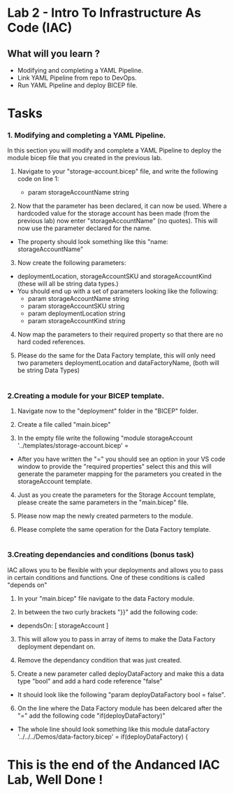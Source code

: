 # Lab 2 - Intro To Infrastructure As Code (IAC)

## What will you learn ?

- Modifying and completing a YAML Pipeline.
- Link YAML Pipeline from repo to DevOps.
- Run YAML Pipeline and deploy BICEP file.


# Tasks

### 1. Modifying and completing a YAML Pipeline. 

In this section you will modify and complete a YAML Pipeline to deploy the module bicep file that you created in the previous lab.

1. Navigate to your "storage-account.bicep" file, and write the following code on line 1:
    - param storageAccountName string 

2. Now that the parameter has been declared, it can now be used. Where a hardcoded value for the storage account has been made (from the previous lab) now enter "storageAccountName" (no quotes). This will now use the parameter declared for the name.
- The property should look something like this "name: storageAccountName"

3. Now create the following parameters:
- deploymentLocation, storageAccountSKU and storageAccountKind (these will all be string data types.)
- You should end up with a set of parameters looking like the following:
  - param storageAccountName string 
  - param storageAccountSKU  string
  - param deploymentLocation string 
  - param storageAccountKind string 

4. Now map the parameters to their required property so that there are no hard coded references.

5. Please do the same for the Data Factory template, this will only need two parameters deploymentLocation and dataFactoryName, (both will be string Data Types)
#

### 2.Creating a module for your BICEP template.

1. Navigate now to the "deployment" folder in the "BICEP" folder.

2. Create a file called "main.bicep" 

3. In the empty file write the following "module storageAccount '../templates/storage-account.bicep' = 
- After you have written the "=" you should see an option in your VS code window to provide the "required properties" select this and this will generate the parameter mapping for the parameters you created in the storageAccount template.

4. Just as you create the parameters for the Storage Account template, please create the same parameters in the "main.bicep" file.

5. Please now map the newly created parmeters to the module.

6. Please complete the same operation for the Data Factory template.

# 

### 3.Creating dependancies and conditions (bonus task)

IAC allows you to be flexible with your deployments and allows you to pass in certain conditions and functions.
One of these conditions is called "depends on"

1. In your "main.bicep" file navigate to the data Factory module.
 
2. In between the two curly brackets "}}" add the following code:
-  dependsOn: [
    storageAccount
  ]

3. This will allow you to pass in array of items to make the Data Factory deployment dependant on.

4. Remove the dependancy condition that was just created.

5. Create a new parameter called deployDataFactory and make this a data type "bool" and add a hard code reference "false"
- It should look like the following "param deployDataFactory bool = false".

6. On the line where the Data Factory module has been delcared after the "=" add the following code "if(deployDataFactory)"
- The whole line should look something like this module dataFactory '../../../Demos/data-factory.bicep'   = if(deployDataFactory)   { 


#


# This is the end of the Andanced IAC Lab, Well Done !